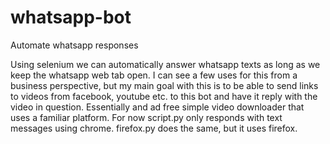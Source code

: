# whatsapp-bot
Automate whatsapp responses


Using selenium we can automatically answer whatsapp texts as long as we keep the whatsapp web tab open. I can see a few uses for this from a business perspective, but my main goal with this is to be able to send links to 
videos from facebook, youtube etc. to this bot and have it reply with the video in question. Essentially and ad free simple video downloader that uses a familiar platform. For now script.py only responds with text messages
using chrome. firefox.py does the same, but it uses firefox.
